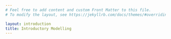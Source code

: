 ```yaml
---
# Feel free to add content and custom Front Matter to this file.
# To modify the layout, see https://jekyllrb.com/docs/themes/#overriding-theme-defaults

layout: introduction
title: Introductory Modelling
---
```

